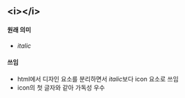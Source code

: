 ## \<i>\</i>

#### 원래 의미

- <i>italic</i>

#### 쓰임

- html에서 디자인 요소를 분리하면서 *italic*보다 icon 요소로 쓰임
- icon의 첫 글자와 같아 가독성 우수
